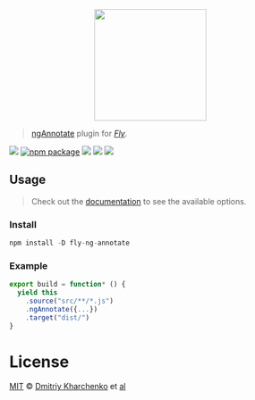<div align="center">
  <a href="http://github.com/flyjs/fly">
    <img width=200px  src="https://cloud.githubusercontent.com/assets/8317250/8430194/35c6043a-1f6a-11e5-8cbd-af6cc86baa84.png">
  </a>
</div>

> [ngAnnotate](https://github.com/aki-russia/fly-ng-annotate) plugin for _[Fly][fly]_.

[![][fly-badge]][fly]
[![npm package][npm-ver-link]][releases]
[![][dl-badge]][npm-pkg-link]
[![][travis-badge]][travis-link]
[![][mit-badge]][mit]

## Usage
> Check out the [documentation](https://www.npmjs.com/package/ng-annotate) to see the available options.

### Install

```a
npm install -D fly-ng-annotate
```

### Example

```js
export build = function* () {
  yield this
    .source("src/**/*.js")
    .ngAnnotate({...})
    .target("dist/")
}
```

# License

[MIT][mit] © [Dmitriy Kharchenko][author] et [al][contributors]


[mit]:          http://opensource.org/licenses/MIT
[author]:       http://github.com/aki-russia
[contributors]: https://github.com/aki-russia/fly-ng-annotate/graphs/contributors
[releases]:     https://github.com/aki-russia/fly-ng-annotate/releases
[fly]:          https://www.github.com/flyjs/fly
[fly-badge]:    https://img.shields.io/badge/fly-JS-05B3E1.svg?style=flat-square
[mit-badge]:    https://img.shields.io/badge/license-MIT-444444.svg?style=flat-square
[npm-pkg-link]: https://www.npmjs.org/package/fly-ng-annotate
[npm-ver-link]: https://img.shields.io/npm/v/fly-ng-annotate.svg?style=flat-square
[dl-badge]:     http://img.shields.io/npm/dm/fly-ng-annotate.svg?style=flat-square
[travis-link]:  https://travis-ci.org/aki-russia/fly-ng-annotate
[travis-badge]: http://img.shields.io/travis/aki-russia/fly-ng-annotate.svg?style=flat-square
